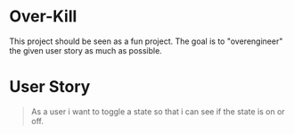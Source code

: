 # Over-Kill

This project should be seen as a fun project. The goal is to "overengineer" the given user story as much as possible.

# User Story

> As a user i want to toggle a state so that i can see if the state is on or off.
